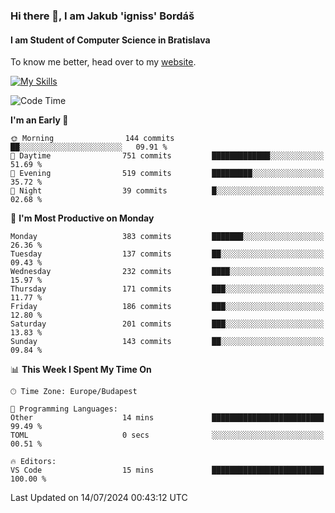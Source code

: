 ### Hi there 👋, I am Jakub 'igniss' Bordáš

#### I am Student of Computer Science in Bratislava
To know me better, head over to my [website](https://bordas.sk).

[![My Skills](https://skillicons.dev/icons?i=js,html,css,figma,svelte,java,kotlin,python,postgresql,typescript,nest,nodejs)](https://bordas.sk)


<!--START_SECTION:waka-->
![Code Time](http://img.shields.io/badge/Code%20Time-1%2C484%20hrs%2056%20mins-blue)

**I'm an Early 🐤** 

```text
🌞 Morning                144 commits         ██░░░░░░░░░░░░░░░░░░░░░░░   09.91 % 
🌆 Daytime                751 commits         █████████████░░░░░░░░░░░░   51.69 % 
🌃 Evening                519 commits         █████████░░░░░░░░░░░░░░░░   35.72 % 
🌙 Night                  39 commits          █░░░░░░░░░░░░░░░░░░░░░░░░   02.68 % 
```
📅 **I'm Most Productive on Monday** 

```text
Monday                   383 commits         ███████░░░░░░░░░░░░░░░░░░   26.36 % 
Tuesday                  137 commits         ██░░░░░░░░░░░░░░░░░░░░░░░   09.43 % 
Wednesday                232 commits         ████░░░░░░░░░░░░░░░░░░░░░   15.97 % 
Thursday                 171 commits         ███░░░░░░░░░░░░░░░░░░░░░░   11.77 % 
Friday                   186 commits         ███░░░░░░░░░░░░░░░░░░░░░░   12.80 % 
Saturday                 201 commits         ███░░░░░░░░░░░░░░░░░░░░░░   13.83 % 
Sunday                   143 commits         ██░░░░░░░░░░░░░░░░░░░░░░░   09.84 % 
```


📊 **This Week I Spent My Time On** 

```text
🕑︎ Time Zone: Europe/Budapest

💬 Programming Languages: 
Other                    14 mins             █████████████████████████   99.49 % 
TOML                     0 secs              ░░░░░░░░░░░░░░░░░░░░░░░░░   00.51 % 

🔥 Editors: 
VS Code                  15 mins             █████████████████████████   100.00 % 
```


 Last Updated on 14/07/2024 00:43:12 UTC
<!--END_SECTION:waka-->
